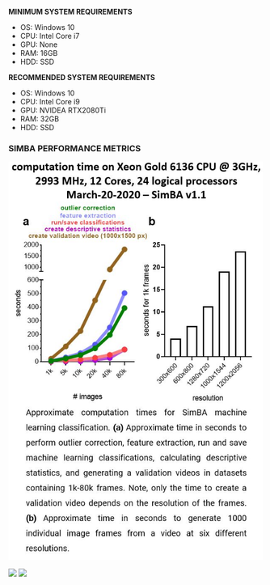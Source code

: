 **MINIMUM SYSTEM REQUIREMENTS**

* OS: Windows 10
* CPU: Intel Core i7
* GPU: None
* RAM: 16GB
* HDD: SSD 

**RECOMMENDED SYSTEM REQUIREMENTS**

* OS: Windows 10
* CPU: Intel Core i9
* GPU: NVIDEA RTX2080Ti
* RAM: 32GB
* HDD: SSD 


### SIMBA PERFORMANCE METRICS 




![alt-text-1](/images/Comutation_time_Xeon.JPG "XEON")


<img src="https://github.com/sgoldenlab/simba/blob/master/images/Comutation_time_Xeon.JPG" width="425"/> <img src="https://github.com/sgoldenlab/simba/blob/master/images/Comutation_time_i9.JPG" width="425"/>
